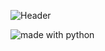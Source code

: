 ![Header](https://mir-s3-cdn-cf.behance.net/project_modules/1400_opt_1/21f92350586481.58d5e6812701c.gif)

<img src="https://img.shields.io/badge/made%20with-python-blue.svg" alt="made with python">
